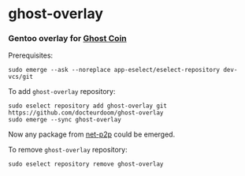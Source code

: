 # ghost-overlay
### Gentoo overlay for [Ghost Coin](https://github.com/ghost-coin)

Prerequisites:
	
	sudo emerge --ask --noreplace app-eselect/eselect-repository dev-vcs/git

To add `ghost-overlay` repository:

	sudo eselect repository add ghost-overlay git https://github.com/docteurdoom/ghost-overlay
	sudo emerge --sync ghost-overlay

Now any package from [net-p2p](net-p2p) could be emerged.

To remove `ghost-overlay` repository:
	
	sudo eselect repository remove ghost-overlay

